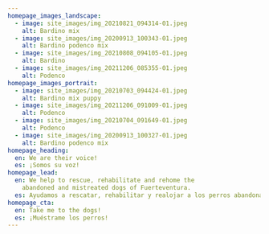 ```yaml
---
homepage_images_landscape:
  - image: site_images/img_20210821_094314-01.jpeg
    alt: Bardino mix
  - image: site_images/img_20200913_100343-01.jpeg
    alt: Bardino podenco mix
  - image: site_images/img_20210808_094105-01.jpeg
    alt: Bardino
  - image: site_images/img_20211206_085355-01.jpeg
    alt: Podenco
homepage_images_portrait:
  - image: site_images/img_20210703_094424-01.jpeg
    alt: Bardino mix puppy
  - image: site_images/img_20211206_091009-01.jpeg
    alt: Podenco
  - image: site_images/img_20210704_091649-01.jpeg
    alt: Podenco
  - image: site_images/img_20200913_100327-01.jpeg
    alt: Bardino podenco mix
homepage_heading:
  en: We are their voice!
  es: ¡Somos su voz!
homepage_lead:
  en: We help to rescue, rehabilitate and rehome the
    abandoned and mistreated dogs of Fuerteventura.
  es: Ayudamos a rescatar, rehabilitar y realojar a los perros abandonados y maltratados de Fuerteventura. 
homepage_cta:
  en: Take me to the dogs!
  es: ¡Muéstrame los perros!
---
```

